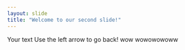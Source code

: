 ```yaml
---
layout: slide
title: "Welcome to our second slide!"
---
```

Your text
Use the left arrow to go back!
wow
wowowowoww
